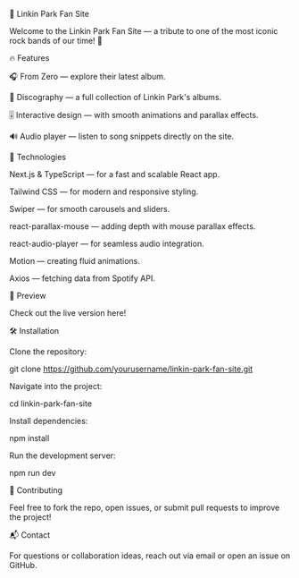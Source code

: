 🎸 Linkin Park Fan Site

Welcome to the Linkin Park Fan Site — a tribute to one of the most iconic rock bands of our time! 🌟

🔥 Features

🎧 From Zero — explore their latest album.

📀 Discography — a full collection of Linkin Park's albums.

🎚️ Interactive design — with smooth animations and parallax effects.

🔊 Audio player — listen to song snippets directly on the site.

🚀 Technologies

Next.js & TypeScript — for a fast and scalable React app.

Tailwind CSS — for modern and responsive styling.

Swiper — for smooth carousels and sliders.

react-parallax-mouse — adding depth with mouse parallax effects.

react-audio-player — for seamless audio integration.

Motion — creating fluid animations.

Axios — fetching data from Spotify API.

📸 Preview

Check out the live version here!

🛠️ Installation

Clone the repository:

git clone https://github.com/yourusername/linkin-park-fan-site.git

Navigate into the project:

cd linkin-park-fan-site

Install dependencies:

npm install

Run the development server:

npm run dev

🤘 Contributing

Feel free to fork the repo, open issues, or submit pull requests to improve the project!

📬 Contact

For questions or collaboration ideas, reach out via email or open an issue on GitHub.